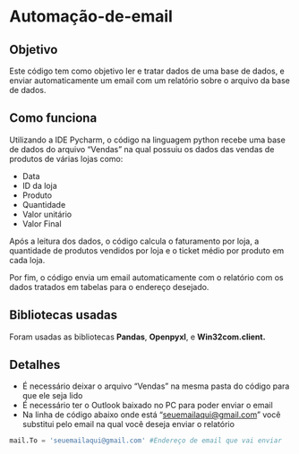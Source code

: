 # Automação-de-email
## Objetivo

Este código tem como objetivo ler e tratar dados de uma base de dados, e enviar automaticamente um email com um relatório sobre o arquivo da base de dados.

## Como funciona

Utilizando a IDE Pycharm, o código na linguagem python recebe uma base de dados do arquivo “Vendas” na qual possuiu os dados das vendas de produtos de várias lojas como:

- Data
- ID da loja
- Produto
- Quantidade
- Valor unitário
- Valor Final

Após a leitura dos dados, o código calcula o faturamento por loja, a quantidade de produtos vendidos por loja e o ticket médio por produto em cada loja.

Por fim, o código envia um email automaticamente com o relatório com os dados tratados em tabelas para o endereço desejado.

## Bibliotecas usadas

Foram usadas as bibliotecas **Pandas**, **Openpyxl**, e **Win32com.client.**

## Detalhes

- É necessário deixar o arquivo “Vendas” na mesma pasta do código para que ele seja lido
- É necessário ter o Outlook baixado no PC para poder enviar o email
- Na linha de código abaixo onde está “seuemailaqui@gmail.com” você substitui pelo email na qual você deseja enviar o relatório

```python
mail.To = 'seuemailaqui@gmail.com' #Endereço de email que vai enviar
```

